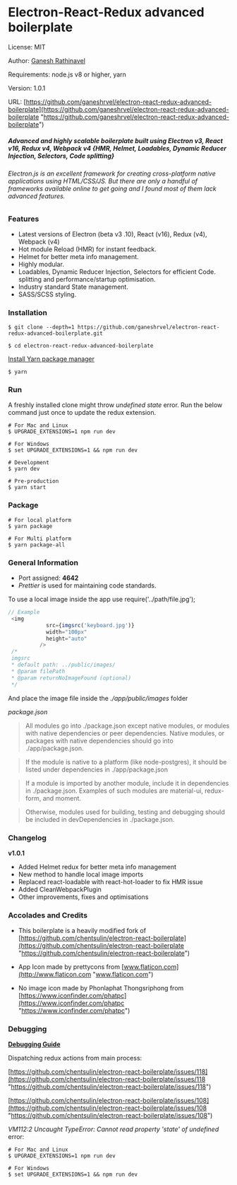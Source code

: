# Electron-React-Redux advanced boilerplate

License: MIT

Author: [Ganesh Rathinavel](https://www.linkedin.com/in/ganeshrvel "Ganesh Rathinavel")

Requirements: node.js v8 or higher, yarn

Version: 1.0.1

URL: [https://github.com/ganeshrvel/electron-react-redux-advanced-boilerplate](https://github.com/ganeshrvel/electron-react-redux-advanced-boilerplate "https://github.com/ganeshrvel/electron-react-redux-advanced-boilerplate")

##### Advanced and highly scalable boilerplate built using Electron v3, React v16, Redux v4, Webpack v4 {HMR, Helmet, Loadables, Dynamic Reducer Injection, Selectors, Code splitting}

###### Electron.js is an excellent framework for creating cross-platform native applications using HTML/CSS/JS. But there are only a handful of frameworks available online to get going and I found most of them lack advanced features.

### Features
- Latest versions of Electron (beta v3 .10), React (v16), Redux (v4), Webpack (v4)
- Hot module Reload (HMR) for instant feedback.
- Helmet for better meta info management.
- Highly modular.
- Loadables, Dynamic Reducer Injection, Selectors for efficient Code. splitting and performance/startup optimisation.
- Industry standard State management.
- SASS/SCSS styling.

### Installation
```shell
$ git clone --depth=1 https://github.com/ganeshrvel/electron-react-redux-advanced-boilerplate.git

$ cd electron-react-redux-advanced-boilerplate
```

[Install Yarn package manager](https://yarnpkg.com/lang/en/docs/install/ "Install Yarn package manager")

```shell
$ yarn
```

### Run
A freshly installed clone might throw *undefined state* error. Run the below command just once to update the redux extension.
```shell
# For Mac and Linux
$ UPGRADE_EXTENSIONS=1 npm run dev

# For Windows
$ set UPGRADE_EXTENSIONS=1 && npm run dev
```

```shell
# Development
$ yarn dev

# Pre-production
$ yarn start

```

### Package
```shell
# For local platform
$ yarn package

# For Multi platform
$ yarn package-all
```

### General Information
- Port assigned: **4642**
- *Prettier* is used for maintaining code standards.

To use a local image inside the app use require('../path/file.jpg');
```javascript
// Example
 <img
            src={imgsrc('keyboard.jpg')}
            width="100px"
            height="auto"
          />
 /*
 imgsrc
 * default path: ../public/images/
 * @param filePath
 * @param returnNoImageFound (optional)
 */
```
And place the image file inside the *./app/public/images* folder

*package.json*

> All modules go into ./package.json except native modules, or modules with native dependencies or peer dependencies. Native modules, or packages with native dependencies should go into ./app/package.json.

> If the module is native to a platform (like node-postgres), it should be listed under dependencies in ./app/package.json

> If a module is imported by another module, include it in dependencies in ./package.json. Examples of such modules are material-ui, redux-form, and moment.

> Otherwise, modules used for building, testing and debugging should be included in devDependencies in ./package.json.

### Changelog
**v1.0.1**
- Added Helmet redux for better meta info management
- New method to handle local image imports
- Replaced react-loadable with react-hot-loader to fix HMR issue
- Added CleanWebpackPlugin
- Other improvements, fixes and optimisations

### Accolades and Credits
- This boilerplate is a heavily modified fork of [https://github.com/chentsulin/electron-react-boilerplate](https://github.com/chentsulin/electron-react-boilerplate "https://github.com/chentsulin/electron-react-boilerplate")


 - App Icon made by prettycons from [www.flaticon.com](http://www.flaticon.com "www.flaticon.com")
 
- No image icon made by Phonlaphat Thongsriphong from [https://www.iconfinder.com/phatpc](https://www.iconfinder.com/phatpc "https://www.iconfinder.com/phatpc")
 
### Debugging
 
**[Debugging Guide](https://github.com/chentsulin/electron-react-boilerplate/issues/400 "Debugging Guide")**

Dispatching redux actions from main process:

[https://github.com/chentsulin/electron-react-boilerplate/issues/118](https://github.com/chentsulin/electron-react-boilerplate/issues/118 "https://github.com/chentsulin/electron-react-boilerplate/issues/118")

[https://github.com/chentsulin/electron-react-boilerplate/issues/108](https://github.com/chentsulin/electron-react-boilerplate/issues/108 "https://github.com/chentsulin/electron-react-boilerplate/issues/108")

*VM112:2 Uncaught TypeError: Cannot read property 'state' of undefined* error:

```shell
# For Mac and Linux
$ UPGRADE_EXTENSIONS=1 npm run dev

# For Windows
$ set UPGRADE_EXTENSIONS=1 && npm run dev
```
